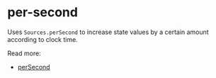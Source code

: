 # per-second

Uses `Sources.perSecond` to increase state values by a certain amount according to clock time.

Read more:
* [perSecond](https://api.ixfx.fun/functions/Modulation.perSecond.html)